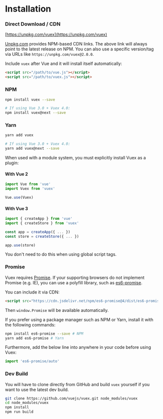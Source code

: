# Installation

### Direct Download / CDN

[https://unpkg.com/vuex](https://unpkg.com/vuex)

<!--email_off-->
[Unpkg.com](https://unpkg.com) provides NPM-based CDN links. The above link will always point to the latest release on NPM. You can also use a specific version/tag via URLs like `https://unpkg.com/vuex@2.0.0`.
<!--/email_off-->

Include `vuex` after Vue and it will install itself automatically:

``` html
<script src="/path/to/vue.js"></script>
<script src="/path/to/vuex.js"></script>
```

### NPM

``` bash
npm install vuex --save

# If using Vue 3.0 + Vuex 4.0:
npm install vuex@next --save
```

### Yarn

``` bash
yarn add vuex

# If using Vue 3.0 + Vuex 4.0:
yarn add vuex@next --save
```

When used with a module system, you must explicitly install Vuex as a plugin:


#### With Vue 2

``` js
import Vue from 'vue'
import Vuex from 'vuex'

Vue.use(Vuex)
```

#### With Vue 3

``` js
import { createApp } from 'vue'
import { createStore } from 'vuex'

const app = createApp({ ... })
const store = createStore({ ... })

app.use(store)
```

You don't need to do this when using global script tags.

### Promise

Vuex requires [Promise](https://developer.mozilla.org/en-US/docs/Web/JavaScript/Guide/Using_promises). If your supporting browsers do not implement Promise (e.g. IE), you can use a polyfill library, such as [es6-promise](https://github.com/stefanpenner/es6-promise).

You can include it via CDN:

``` html
<script src="https://cdn.jsdelivr.net/npm/es6-promise@4/dist/es6-promise.auto.js"></script>
```

Then `window.Promise` will be available automatically.

If you prefer using a package manager such as NPM or Yarn, install it with the following commands:

``` bash
npm install es6-promise --save # NPM
yarn add es6-promise # Yarn
```

Furthermore, add the below line into anywhere in your code before using Vuex:

``` js
import 'es6-promise/auto'
```

### Dev Build

You will have to clone directly from GitHub and build `vuex` yourself if you want to use the latest dev build.

``` bash
git clone https://github.com/vuejs/vuex.git node_modules/vuex
cd node_modules/vuex
npm install
npm run build
```
